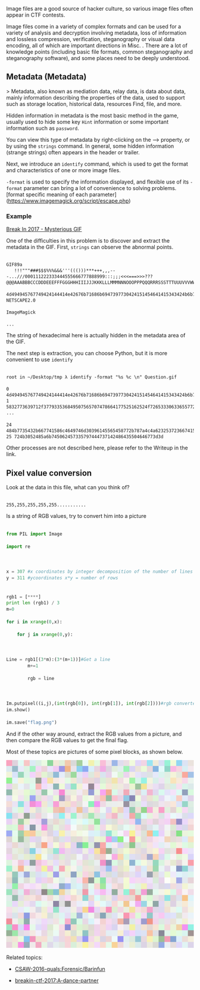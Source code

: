 Image files are a good source of hacker culture, so various image files often appear in CTF contests.


Image files come in a variety of complex formats and can be used for a variety of analysis and decryption involving metadata, loss of information and lossless compression, verification, steganography or visual data encoding, all of which are important directions in Misc. . There are a lot of knowledge points (including basic file formats, common steganography and steganography software), and some places need to be deeply understood.


## Metadata (Metadata)


&gt; Metadata, also known as mediation data, relay data, is data about data, mainly information describing the properties of the data, used to support such as storage location, historical data, resources Find, file, and more.


Hidden information in metadata is the most basic method in the game, usually used to hide some key `Hint` information or some important information such as `password`.


You can view this type of metadata by right-clicking on the --&gt; property, or by using the `strings` command. In general, some hidden information (strange strings) often appears in the header or trailer.


Next, we introduce an `identify` command, which is used to get the format and characteristics of one or more image files.


`-format` is used to specify the information displayed, and flexible use of its `-format` parameter can bring a lot of convenience to solving problems. [format specific meaning of each parameter] (https://www.imagemagick.org/script/escape.php)


### Example


[Break In 2017 - Mysterious GIF](https://github.com/ctfs/write-ups-2017/tree/master/breakin-ctf-2017/misc/Mysterious-GIF)



One of the difficulties in this problem is to discover and extract the metadata in the GIF. First, `strings` can observe the abnormal points.


```shell

GIF89a
   !!!"""###$$$%%%&&&'''((()))***+++,,,---...///000111222333444555666777888999:::;;;<<<===>>>???@@@AAABBBCCCDDDEEEFFFGGGHHHIIIJJJKKKLLLMMMNNNOOOPPPQQQRRRSSSTTTUUUVVVWWWXXXYYYZZZ[[[\\\]]]^^^___```aaabbbcccdddeeefffggghhhiiijjjkkklllmmmnnnooopppqqqrrrssstttuuuvvvwwwxxxyyyzzz{{{|||}}}~~~

4d494945767749424144414e42676b71686b6947397730424151454641415343424b6b776767536c41674541416f4942415144644d4e624c3571565769435172
NETSCAPE2.0

ImageMagick

...

```



The string of hexadecimal here is actually hidden in the metadata area of the GIF.


The next step is extraction, you can choose Python, but it is more convenient to use `identify`


```shell

root in ~/Desktop/tmp λ identify -format "%s %c \n" Question.gif

0 4d494945767749424144414e42676b71686b6947397730424151454641415343424b6b776767536c41674541416f4942415144644d4e624c3571565769435172
1 5832773639712f377933536849507565707478664177525162524f72653330633655772f6f4b3877655a547834346d30414c6f75685634364b63514a6b687271
...

24 484b7735432b667741586c4649746d30396145565458772b787a4c4a623253723667415450574d35715661756278667362356d58482f77443969434c684a536f
25 724b3052485a6b745062457335797444737142486435504646773d3d
```



Other processes are not described here, please refer to the Writeup in the link.


## Pixel value conversion


Look at the data in this file, what can you think of?


```

255,255,255,255,255...........

```



Is a string of RGB values, try to convert him into a picture


```python

from PIL import Image

import re



x = 307 #x coordinates by integer decomposition of the number of lines in txt
y = 311 #ycoordinates x*y = number of rows


rgb1 = [****]
print len (rgb1) / 3
m=0

for i in xrange(0,x):

    for j in xrange(0,y):



Line = rgb1[(3*m):(3*(m+1))]#Get a line
        m+=1

        rgb = line



Im.putpixel((i,j),(int(rgb[0]), int(rgb[1]), int(rgb[2])))#rgb converted to pixels
im.show()

im.save("flag.png")

```



And if the other way around, extract the RGB values from a picture, and then compare the RGB values to get the final flag.


Most of these topics are pictures of some pixel blocks, as shown below.


![](./figure/brainfun.png)



Related topics:


-   [CSAW-2016-quals:Forensic/Barinfun](https://github.com/ctfs/write-ups-2016/tree/master/csaw-ctf-2016-quals/forensics/brainfun-50)

-   [breakin-ctf-2017:A-dance-partner](https://github.com/ctfs/write-ups-2017/tree/master/breakin-ctf-2017/misc/A-dance-partner)
